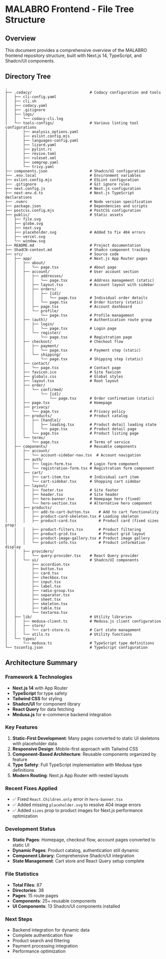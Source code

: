# MALABRO Frontend - File Tree Structure

## Overview
This document provides a comprehensive overview of the MALABRO frontend repository structure, built with Next.js 14, TypeScript, and Shadcn/UI components.

## Directory Tree
```
.
├── .codacy/                          # Codacy configuration and tools
│   ├── cli-config.yaml
│   ├── cli.sh
│   ├── codacy.yaml
│   ├── .gitignore
│   ├── logs/
│   │   └── codacy-cli.log
│   └── tools-configs/                # Various linting tool configurations
│       ├── analysis_options.yaml
│       ├── eslint.config.mjs
│       ├── languages-config.yaml
│       ├── lizard.yaml
│       ├── pylint.rc
│       ├── revive.toml
│       ├── ruleset.xml
│       ├── semgrep.yaml
│       └── trivy.yaml
├── components.json                   # Shadcn/UI configuration
├── .env.local                        # Environment variables
├── eslint.config.mjs                 # ESLint configuration
├── .gitignore                        # Git ignore rules
├── next.config.js                    # Next.js configuration
├── next-env.d.ts                     # Next.js TypeScript declarations
├── .nvmrc                            # Node version specification
├── package.json                      # Dependencies and scripts
├── postcss.config.mjs                # PostCSS configuration
├── public/                           # Static assets
│   ├── file.svg
│   ├── globe.svg
│   ├── next.svg
│   ├── placeholder.svg               # Added to fix 404 errors
│   ├── vercel.svg
│   └── window.svg
├── README.md                         # Project documentation
├── ShadCN-context.md                 # Shadcn component tracking
├── src/                              # Source code
│   ├── app/                          # Next.js App Router pages
│   │   ├── about/
│   │   │   └── page.tsx              # About page
│   │   ├── account/                  # User account section
│   │   │   ├── addresses/
│   │   │   │   └── page.tsx          # Address management (static)
│   │   │   ├── layout.tsx            # Account layout with sidebar
│   │   │   ├── orders/
│   │   │   │   ├── [id]/
│   │   │   │   │   └── page.tsx      # Individual order details
│   │   │   │   └── page.tsx          # Order history (static)
│   │   │   ├── page.tsx              # Account dashboard
│   │   │   └── profile/
│   │   │       └── page.tsx          # Profile management
│   │   ├── (auth)/                   # Authentication route group
│   │   │   ├── login/
│   │   │   │   └── page.tsx          # Login page
│   │   │   └── register/
│   │   │       └── page.tsx          # Registration page
│   │   ├── checkout/                 # Checkout flow
│   │   │   ├── payment/
│   │   │   │   └── page.tsx          # Payment step (static)
│   │   │   └── shipping/
│   │   │       └── page.tsx          # Shipping step (static)
│   │   ├── contact/
│   │   │   └── page.tsx              # Contact page
│   │   ├── favicon.ico               # Site favicon
│   │   ├── globals.css               # Global styles
│   │   ├── layout.tsx                # Root layout
│   │   ├── order/
│   │   │   └── confirmed/
│   │   │       └── [id]/
│   │   │           └── page.tsx      # Order confirmation (static)
│   │   ├── page.tsx                  # Homepage
│   │   ├── privacy/
│   │   │   └── page.tsx              # Privacy policy
│   │   ├── products/                 # Product catalog
│   │   │   ├── [handle]/
│   │   │   │   ├── loading.tsx       # Product detail loading state
│   │   │   │   └── page.tsx          # Product detail page
│   │   │   └── page.tsx              # Product listing page
│   │   └── terms/
│   │       └── page.tsx              # Terms of service
│   ├── components/                   # Reusable components
│   │   ├── account/
│   │   │   └── account-sidebar-nav.tsx  # Account navigation
│   │   ├── auth/
│   │   │   ├── login-form.tsx        # Login form component
│   │   │   └── registration-form.tsx # Registration form component
│   │   ├── cart/
│   │   │   ├── cart-item.tsx         # Individual cart item
│   │   │   └── cart-sidebar.tsx      # Shopping cart sidebar
│   │   ├── layout/
│   │   │   ├── footer.tsx            # Site footer
│   │   │   ├── header.tsx            # Site header
│   │   │   ├── hero-banner.tsx       # Homepage hero (fixed)
│   │   │   └── hero-section.tsx      # Alternative hero component
│   │   ├── products/
│   │   │   ├── add-to-cart-button.tsx    # Add to cart functionality
│   │   │   ├── product-card-skeleton.tsx # Loading skeleton
│   │   │   ├── product-card.tsx          # Product card (fixed sizes prop)
│   │   │   ├── product-filters.tsx       # Product filtering
│   │   │   ├── product-grid.tsx          # Product grid layout
│   │   │   ├── product-image-gallery.tsx # Product image gallery
│   │   │   └── product-info.tsx          # Product information display
│   │   ├── providers/
│   │   │   └── query-provider.tsx    # React Query provider
│   │   └── ui/                       # Shadcn/UI components
│   │       ├── accordion.tsx
│   │       ├── button.tsx
│   │       ├── card.tsx
│   │       ├── checkbox.tsx
│   │       ├── input.tsx
│   │       ├── label.tsx
│   │       ├── radio-group.tsx
│   │       ├── separator.tsx
│   │       ├── sheet.tsx
│   │       ├── skeleton.tsx
│   │       ├── table.tsx
│   │       └── textarea.tsx
│   ├── lib/                          # Utility libraries
│   │   ├── medusa-client.ts          # Medusa.js client configuration
│   │   ├── store/
│   │   │   └── cart-store.ts         # Cart state management
│   │   └── utils.ts                  # Utility functions
│   └── types/
│       └── medusa.ts                 # TypeScript type definitions
└── tsconfig.json                     # TypeScript configuration
```

## Architecture Summary

### Framework & Technologies
- **Next.js 14** with App Router
- **TypeScript** for type safety
- **Tailwind CSS** for styling
- **Shadcn/UI** for component library
- **React Query** for data fetching
- **Medusa.js** for e-commerce backend integration

### Key Features
1. **Static-First Development**: Many pages converted to static UI skeletons with placeholder data
2. **Responsive Design**: Mobile-first approach with Tailwind CSS
3. **Component-Based Architecture**: Reusable components organized by feature
4. **Type Safety**: Full TypeScript implementation with Medusa type definitions
5. **Modern Routing**: Next.js App Router with nested layouts

### Recent Fixes Applied
- ✅ Fixed `React.Children.only` error in `hero-banner.tsx`
- ✅ Added missing `placeholder.svg` to resolve 404 image errors
- ✅ Added `sizes` prop to product images for Next.js performance optimization

### Development Status
- **Static Pages**: Homepage, checkout flow, account pages converted to static UI
- **Dynamic Pages**: Product catalog, authentication still dynamic
- **Component Library**: Comprehensive Shadcn/UI integration
- **State Management**: Cart store and React Query setup complete

### File Statistics
- **Total Files**: 87
- **Directories**: 38
- **Pages**: 15 route pages
- **Components**: 25+ reusable components
- **UI Components**: 13 Shadcn/UI components installed

### Next Steps
- Backend integration for dynamic data
- Complete authentication flow
- Product search and filtering
- Payment processing integration
- Performance optimization
